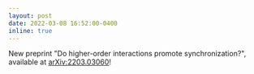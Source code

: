 ```yaml
---
layout: post
date: 2022-03-08 16:52:00-0400
inline: true
---
```


New preprint "Do higher-order interactions promote synchronization?", available at [arXiv:2203.03060](https://arxiv.org/abs/2203.03060)!

